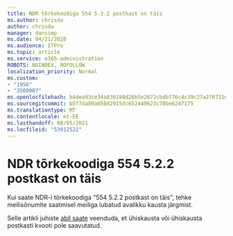 ```yaml
---
title: NDR tõrkekoodiga 554 5.2.2 postkast on täis
ms.author: chrisda
author: chrisda
manager: dansimp
ms.date: 04/21/2020
ms.audience: ITPro
ms.topic: article
ms.service: o365-administration
ROBOTS: NOINDEX, NOFOLLOW
localization_priority: Normal
ms.custom:
- "1956"
- "3500007"
ms.openlocfilehash: b4dea93ce34a836180d26b5e2672cbdb776c4c39c27a270731d52ceea5bd319f
ms.sourcegitcommit: b5f7da89a650d2915dc652449623c78be6247175
ms.translationtype: MT
ms.contentlocale: et-EE
ms.lasthandoff: 08/05/2021
ms.locfileid: "53912522"
---
```

# <a name="ndr-with-error-code-554-522-mailbox-full"></a>NDR tõrkekoodiga 554 5.2.2 postkast on täis

Kui saate NDR-i tõrkekoodiga "554 5.2.2 postkast on täis", tehke meilisõnumite saatmisel meiliga lubatud avalikku kausta järgmist.  

Selle artikli juhiste [abil saate](https://aka.ms/554522) veenduda, et ühiskausta või ühiskausta postkasti kvooti pole saavutatud.
